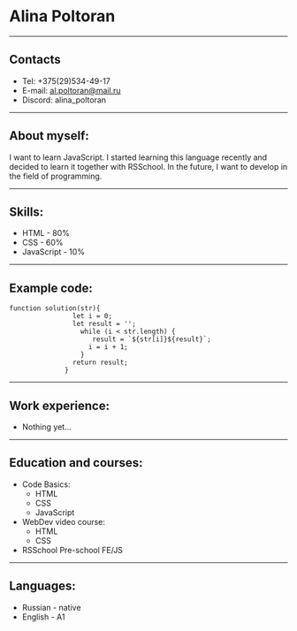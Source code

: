 # Alina Poltoran
*****
## Contacts
* Tel: +375(29)534-49-17
* E-mail: al.poltoran@mail.ru
* Discord: alina_poltoran
*****
## About myself:
I want to learn JavaScript. I started learning this language recently and decided to learn it together with RSSchool. In the future, I want to develop in the field of programming.
*****
## Skills:
* HTML - 80%
* CSS - 60%
* JavaScript - 10%
*****
## Example code:
```
function solution(str){
                let i = 0;                
                let result = '';
                  while (i < str.length) {
                     result = `${str[i]}${result}`;
                    i = i + 1;
                  }
                return result;
              }
```
*****
## Work experience:
* Nothing yet...
*****
## Education and courses:
* Code Basics:
     + HTML
     + CSS
     + JavaScript
* WebDev video course:
     + HTML
     + CSS
* RSSchool Pre-school FE/JS
*****
## Languages:
* Russian - native
* English - A1   

